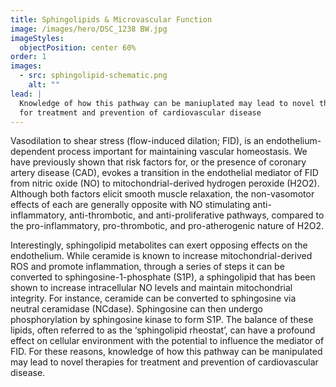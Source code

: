 ```yaml
---
title: Sphingolipids & Microvascular Function
image: /images/hero/DSC_1238 BW.jpg
imageStyles:
  objectPosition: center 60%
order: 1
images:
  - src: sphingolipid-schematic.png
    alt: ""
lead: |
  Knowledge of how this pathway can be maniuplated may lead to novel therapies
  for treatment and prevention of cardiovascular disease
---
```


Vasodilation to shear stress (flow-induced dilation; FID), is an endothelium-dependent process important for maintaining vascular homeostasis. We have previously shown that risk factors for, or the presence of coronary artery disease (CAD), evokes a transition in the endothelial mediator of FID from nitric oxide (NO) to mitochondrial-derived hydrogen peroxide (H2O2). Although both factors elicit smooth muscle relaxation, the non-vasomotor effects of each are generally opposite with NO stimulating anti-inflammatory, anti-thrombotic, and anti-proliferative pathways, compared to the pro-inflammatory, pro-thrombotic, and pro-atherogenic nature of H2O2.

Interestingly, sphingolipid metabolites can exert opposing effects on the endothelium. While ceramide is known to increase mitochondrial-derived ROS and promote inflammation, through a series of steps it can be converted to sphingosine-1-phosphate (S1P), a sphingolipid that has been shown to increase intracellular NO levels and maintain mitochondrial integrity. For instance, ceramide can be converted to sphingosine via neutral ceramidase (NCdase). Sphingosine can then undergo phosphorylation by sphingosine kinase to form S1P. The balance of these lipids, often referred to as the ‘sphingolipid rheostat’, can have a profound effect on cellular environment with the potential to influence the mediator of FID. For these reasons, knowledge of how this pathway can be manipulated may lead to novel therapies for treatment and prevention of cardiovascular disease.
